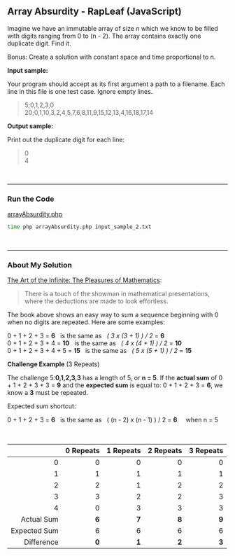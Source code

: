 ## Array Absurdity - RapLeaf (JavaScript)

Imagine we have an immutable array of size *n* which we know to be filled with digits ranging from 0 to (n - 2). The array contains exactly one duplicate digit. Find it. 

Bonus: Create a solution with constant space and time proportional to n.

**Input sample:**

Your program should accept as its first argument a path to a filename. Each line in this file is one test case. Ignore empty lines.

> 5;0,1,2,3,0<br />
20;0,1,10,3,2,4,5,7,6,8,11,9,15,12,13,4,16,18,17,14

**Output sample:**

Print out the duplicate digit for each line:

> 0<br />4

<br />

---
### Run the Code

[arrayAbsurdity.php](https://github.com/wrightben/codeeval/blob/master/code/arrayAbsurdity.php)

```sh
time php arrayAbsurdity.php input_sample_2.txt
```

<br />

---
### About My Solution

[The Art of the Infinite: The Pleasures of Mathematics](https://www.amazon.com/Art-Infinite-Pleasures-Mathematics/dp/1608198693):<br />
> There is a touch of the showman in mathematical presentations,<br />where the deductions are made to look effortless.

The book above shows an easy way to sum a sequence beginning with 0 when no digits are repeated. Here are some examples:

0 + 1 + 2 + 3 = **6** &nbsp;&nbsp;is the same as&nbsp;&nbsp; *( 3 x (3 + 1) ) / 2* = **6**<br />
0 + 1 + 2 + 3 + 4 = **10** &nbsp;&nbsp;is the same as&nbsp;&nbsp; *( 4 x (4 + 1) ) / 2* = **10**<br />
0 + 1 + 2 + 3 + 4 + 5 = **15** &nbsp;&nbsp;is the same as&nbsp;&nbsp; *( 5 x (5 + 1) ) / 2* = **15**


**Challenge Example** (3 Repeats)

The challenge 5:**0,1,2,3,3** has a length of 5, or **n = 5**. If the **actual sum** of 0 + 1 + 2 + 3 + 3 = **9** and the **expected sum** is equal to: 0 + 1 + 2 + 3 = **6**, we know a **3** must be repeated.

Expected sum shortcut:

0 + 1 + 2 + 3 = **6** &nbsp;&nbsp;is the same as&nbsp;&nbsp; ( (n - 2) x (n - 1) ) / 2 = **6** &nbsp;&nbsp;&nbsp; when n = 5

<br />

|  | 0  Repeats | 1 Repeats | 2 Repeats | 3 Repeats|
|---:|---:|---:|---:|---:|
|0 | 0 | 0 | 0 | 0|
|1 | 1 | 1 | 1 | 1|
|2 | 2 | 1 | 2 | 2|
|3 | 3 | 2 | 2 | 3|
|4 | 0 | 3 | 3 | 3|
| Actual Sum | **6** | **7** | **8** | **9**|
|Expected Sum | 6 | 6 | 6 | 6|
|Difference | **0** | **1** | **2** | **3**|